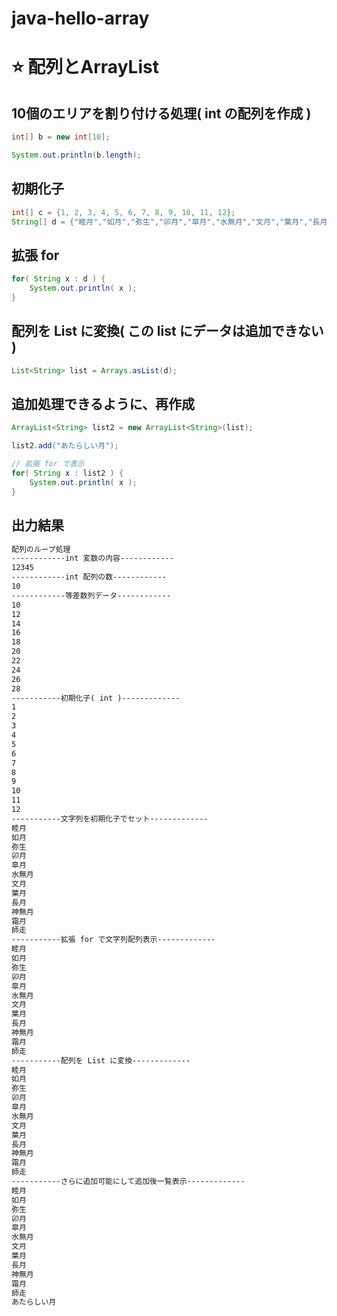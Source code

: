 # java-hello-array
# ⭐ 配列とArrayList
## 10個のエリアを割り付ける処理( int の配列を作成 )
```java
int[] b = new int[10]; 

System.out.println(b.length);
```
## 初期化子
```java
int[] c = {1, 2, 3, 4, 5, 6, 7, 8, 9, 10, 11, 12};
String[] d = {"睦月","如月","弥生","卯月","皐月","水無月","文月","葉月","長月","神無月","霜月","師走"};
```
## 拡張 for
```java
for( String x : d ) {
    System.out.println( x );
}
```
## 配列を List に変換( この list にデータは追加できない )
```java
List<String> list = Arrays.asList(d);
```
## 追加処理できるように、再作成
```java
ArrayList<String> list2 = new ArrayList<String>(list);

list2.add("あたらしい月");

// 拡張 for で表示
for( String x : list2 ) {
    System.out.println( x );
}
```
## 出力結果
```txt
配列のループ処理
------------int 変数の内容------------ 
12345
------------int 配列の数------------   
10
------------等差数列データ------------ 
10
12
14
16
18
20
22
24
26
28
-----------初期化子( int )-------------
1
2
3
4
5
6
7
8
9
10
11
12
-----------文字列を初期化子でセット-------------
睦月
如月
弥生
卯月
皐月
水無月
文月
葉月
長月
神無月
霜月
師走
-----------拡張 for で文字列配列表示-------------
睦月
如月
弥生
卯月
皐月
水無月
文月
葉月
長月
神無月
霜月
師走
-----------配列を List に変換-------------
睦月
如月
弥生
卯月
皐月
水無月
文月
葉月
長月
神無月
霜月
師走
-----------さらに追加可能にして追加後一覧表示-------------
睦月
如月
弥生
卯月
皐月
水無月
文月
葉月
長月
神無月
霜月
師走
あたらしい月
```
